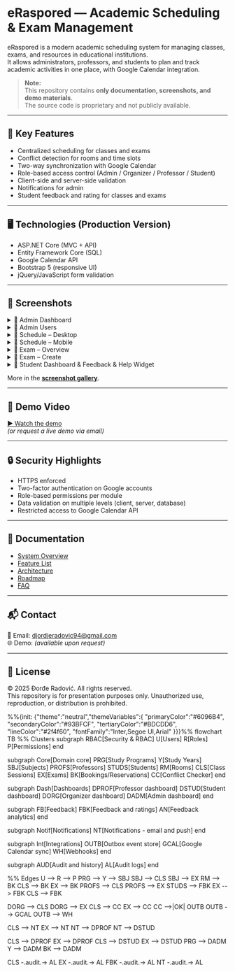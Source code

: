 # eRaspored — Academic Scheduling & Exam Management

eRaspored is a modern academic scheduling system for managing classes, exams, and resources in educational institutions.  
It allows administrators, professors, and students to plan and track academic activities in one place, with Google Calendar integration.

> **Note:**  
> This repository contains **only documentation, screenshots, and demo materials**.  
> The source code is proprietary and not publicly available.

---

## 🚀 Key Features
- Centralized scheduling for classes and exams
- Conflict detection for rooms and time slots
- Two-way synchronization with Google Calendar
- Role-based access control (Admin / Organizer / Professor / Student)
- Client-side and server-side validation
- Notifications for admin
- Student feedback and rating for classes and exams
---

## 🖥️ Technologies (Production Version)
- ASP.NET Core (MVC + API)
- Entity Framework Core (SQL)
- Google Calendar API
- Bootstrap 5 (responsive UI)
- jQuery/JavaScript form validation

---

## 📸 Screenshots
<details>
<summary>📸 Admin Dashboard</summary>

![Dashboard](media/screenshots/01-admin-dashboard.png)

</details>

<details>
<summary>📸 Admin Users</summary>

![Admin-Users](media/screenshots/02-admin-users.png)

</details>

<details>
<summary>📸 Schedule – Desktop</summary>

![Nastava-Desktop](media/screenshots/03-nastava-desktop.png)

</details>

<details>
<summary>📸 Schedule – Mobile</summary>

![Nastava-Mobile](media/screenshots/04-nastava-mobile.png)

</details>

<details>
<summary>📸 Exam – Overview</summary>

![Ispit-View](media/screenshots/05-ispit-view.png)

</details>

<details>
<summary>📸 Exam – Create</summary>

![Ispit-Create](media/screenshots/06-ispit-create.png)

</details>

<details>
<summary>📸 Student Dashboard & Feedback & Help Widget</summary>

![Student-Dashboard](media/screenshots/07-studentdash-rate-helpwidget.png)

</details>


More in the **[screenshot gallery](media/screenshots/)**.

---

## 🎥 Demo Video
[▶ Watch the demo](media/demo.mp4)  
*(or request a live demo via email)*

---

## 🔒 Security Highlights
- HTTPS enforced
- Two-factor authentication on Google accounts
- Role-based permissions per module
- Data validation on multiple levels (client, server, database)
- Restricted access to Google Calendar API

---

## 📄 Documentation
- [System Overview](docs/overview.md)
- [Feature List](docs/features.md)
- [Architecture](docs/architecture.md)
- [Roadmap](docs/roadmap.md)
- [FAQ](docs/faq.md)

---

## 📬 Contact
📧 Email: djordjeradovic94@gmail.com  
🌐 Demo: *(available upon request)*

---

## 📜 License
© 2025 Đorđe Radović. All rights reserved.  
This repository is for presentation purposes only. Unauthorized use, reproduction, or distribution is prohibited.


%%{init: {"theme":"neutral","themeVariables":{
  "primaryColor":"#6096B4",
  "secondaryColor":"#93BFCF",
  "tertiaryColor":"#BDCDD6",
  "lineColor":"#2f4f60",
  "fontFamily":"Inter,Segoe UI,Arial"
}}}%%
flowchart TB
  %% Clusters
  subgraph RBAC[Security & RBAC]
    U[Users]
    R[Roles]
    P[Permissions]
  end

  subgraph Core[Domain core]
    PRG[Study Programs]
    Y[Study Years]
    SBJ[Subjects]
    PROFS[Professors]
    STUDS[Students]
    RM[Rooms]
    CLS[Class Sessions]
    EX[Exams]
    BK[Bookings/Reservations]
    CC[Conflict Checker]
  end

  subgraph Dash[Dashboards]
    DPROF[Professor dashboard]
    DSTUD[Student dashboard]
    DORG[Organizer dashboard]
    DADM[Admin dashboard]
  end

  subgraph FB[Feedback]
    FBK[Feedback and ratings]
    AN[Feedback analytics]
  end

  subgraph Notif[Notifications]
    NT[Notifications - email and push]
  end

  subgraph Int[Integrations]
    OUTB[Outbox event store]
    GCAL[Google Calendar sync]
    WH[Webhooks]
  end

  subgraph AUD[Audit and history]
    AL[Audit logs]
  end

  %% Edges
  U --> R --> P
  PRG --> Y --> SBJ
  SBJ --> CLS
  SBJ --> EX
  RM --> BK
  CLS --> BK
  EX  --> BK
  PROFS --> CLS
  PROFS --> EX
  STUDS --> FBK
  EX --> FBK
  CLS --> FBK

  DORG --> CLS
  DORG --> EX
  CLS --> CC
  EX  --> CC
  CC -->|OK| OUTB
  OUTB --> GCAL
  OUTB --> WH

  CLS --> NT
  EX  --> NT
  NT --> DPROF
  NT --> DSTUD

  CLS --> DPROF
  EX  --> DPROF
  CLS --> DSTUD
  EX  --> DSTUD
  PRG --> DADM
  Y   --> DADM
  BK  --> DADM

  CLS -.audit.-> AL
  EX  -.audit.-> AL
  FBK -.audit.-> AL
  NT  -.audit.-> AL


